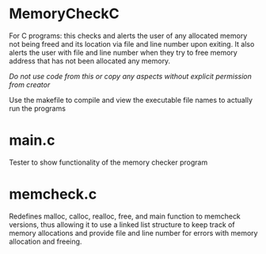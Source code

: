 # MemoryCheckC
For C programs: this checks and alerts the user of any allocated memory not being freed and its location via file and line number upon exiting. It also alerts the user with file and line number when they try to free memory address that has not been allocated any memory.

*Do not use code from this or copy any aspects without explicit permission from creator*

Use the makefile to compile and view the executable file names to actually run the programs

# main.c
Tester to show functionality of the memory checker program
    
# memcheck.c
Redefines malloc, calloc, realloc, free, and main function to memcheck versions, thus allowing it to use a linked list structure to keep track of memory allocations and provide file and line number for errors with memory allocation and freeing.
